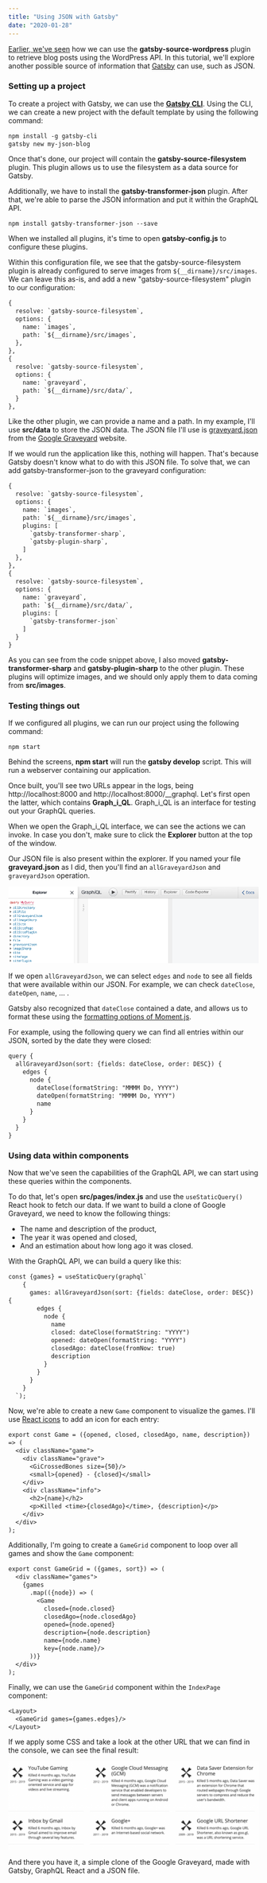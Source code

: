 ```yaml
---
title: "Using JSON with Gatsby"
date: "2020-01-28"
---
```


[Earlier, we've seen](https://wordpress.g00glen00b.be/using-gatsby-with-wordpress-as-a-headless-cms/) how we can use the **gatsby-source-wordpress** plugin to retrieve blog posts using the WordPress API. In this tutorial, we'll explore another possible source of information that [Gatsby](https://www.gatsbyjs.org/) can use, such as JSON.

### Setting up a project

To create a project with Gatsby, we can use the **[Gatsby CLI](https://www.gatsbyjs.org/docs/gatsby-cli/)**. Using the CLI, we can create a new project with the default template by using the following command:

```
npm install -g gatsby-cli
gatsby new my-json-blog
```

Once that's done, our project will contain the **gatsby-source-filesystem** plugin. This plugin allows us to use the filesystem as a data source for Gatsby.

Additionally, we have to install the **gatsby-transformer-json** plugin. After that, we're able to parse the JSON information and put it within the GraphQL API.

```
npm install gatsby-transformer-json --save
```

When we installed all plugins, it's time to open **gatsby-config.js** to configure these plugins.

Within this configuration file, we see that the gatsby-source-filesystem plugin is already configured to serve images from `${__dirname}/src/images`. We can leave this as-is, and add a new "gatsby-source-filesystem" plugin to our configuration:

```
{
  resolve: `gatsby-source-filesystem`,
  options: {
    name: `images`,
    path: `${__dirname}/src/images`,
  },
},
{
  resolve: `gatsby-source-filesystem`,
  options: {
    name: `graveyard`,
    path: `${__dirname}/src/data/`,
  }
},
```

Like the other plugin, we can provide a name and a path. In my example, I'll use **src/data** to store the JSON data. The JSON file I'll use is [graveyard.json](https://github.com/codyogden/killedbygoogle/blob/master/graveyard.json) from the [Google Graveyard](https://killedbygoogle.com/) website.

If we would run the application like this, nothing will happen. That's because Gatsby doesn't know what to do with this JSON file. To solve that, we can add gatsby-transformer-json to the graveyard configuration:

```
{
  resolve: `gatsby-source-filesystem`,
  options: {
    name: `images`,
    path: `${__dirname}/src/images`,
    plugins: [
      `gatsby-transformer-sharp`,
      `gatsby-plugin-sharp`,
    ]
  },
},
{
  resolve: `gatsby-source-filesystem`,
  options: {
    name: `graveyard`,
    path: `${__dirname}/src/data/`,
    plugins: [
      `gatsby-transformer-json`
    ]
  }
}
```

As you can see from the code snippet above, I also moved **gatsby-transformer-sharp** and **gatsby-plugin-sharp** to the other plugin. These plugins will optimize images, and we should only apply them to data coming from **src/images**.

### Testing things out

If we configured all plugins, we can run our project using the following command:

```
npm start
```

Behind the screens, **npm start** will run the **gatsby develop** script. This will run a webserver containing our application.

Once built, you'll see two URLs appear in the logs, being http://localhost:8000 and http://localhost:8000/\_\_graphql. Let's first open the latter, which contains **Graph_i_QL**. Graph_i_QL is an interface for testing out your GraphQL queries.

When we open the Graph_i_QL interface, we can see the actions we can invoke. In case you don't, make sure to click the **Explorer** button at the top of the window.

Our JSON file is also present within the explorer. If you named your file **graveyard.json** as I did, then you'll find an `allGraveyardJson` and `graveyardJson` operation.

![Screenshot of GraphiQL](images/Screenshot-2019-10-03-08.08.45.png)

If we open `allGraveyardJson`, we can select `edges` and `node` to see all fields that were available within our JSON. For example, we can check `dateClose`, `dateOpen`, `name`, ... .

Gatsby also recognized that `dateClose` contained a date, and allows us to format these using the [formatting options of Moment.js](https://momentjs.com/docs/#/displaying/format/).

For example, using the following query we can find all entries within our JSON, sorted by the date they were closed:

```
query {
  allGraveyardJson(sort: {fields: dateClose, order: DESC}) {
    edges {
      node {
        dateClose(formatString: "MMMM Do, YYYY")
        dateOpen(formatString: "MMMM Do, YYYY")
        name
      }
    }
  }
}
```

### Using data within components

Now that we've seen the capabilities of the GraphQL API, we can start using these queries within the components.

To do that, let's open **src/pages/index.js** and use the `useStaticQuery()` React hook to fetch our data. If we want to build a clone of Google Graveyard, we need to know the following things:

- The name and description of the product,
- The year it was opened and closed,
- And an estimation about how long ago it was closed.

With the GraphQL API, we can build a query like this:

```
const {games} = useStaticQuery(graphql`
    {
      games: allGraveyardJson(sort: {fields: dateClose, order: DESC}) {
        edges {
          node {
            name
            closed: dateClose(formatString: "YYYY")
            opened: dateOpen(formatString: "YYYY")
            closedAgo: dateClose(fromNow: true)
            description
          }
        }
      }
    }
  `);
```

Now, we're able to create a new `Game` component to visualize the games. I'll use [React icons](https://react-icons.netlify.com/#/) to add an icon for each entry:

```
export const Game = ({opened, closed, closedAgo, name, description}) => (
  <div className="game">
    <div className="grave">
      <GiCrossedBones size={50}/>
      <small>{opened} - {closed}</small>
    </div>
    <div className="info">
      <h2>{name}</h2>
      <p>Killed <time>{closedAgo}</time>, {description}</p>
    </div>
  </div>
);
```

Additionally, I'm going to create a `GameGrid` component to loop over all games and show the `Game` component:

```
export const GameGrid = ({games, sort}) => (
  <div className="games">
    {games
      .map(({node}) => (
        <Game
          closed={node.closed}
          closedAgo={node.closedAgo}
          opened={node.opened}
          description={node.description}
          name={node.name}
          key={node.name}/>
      ))}
  </div>
);
```

Finally, we can use the `GameGrid` component within the `IndexPage` component:

```
<Layout>
  <GameGrid games={games.edges}/>
</Layout>
```

If we apply some CSS and take a look at the other URL that we can find in the console, we can see the final result:

![Screenshot of the index page](images/Screenshot-2019-10-03-08.31.57-1024x358.png)

And there you have it, a simple clone of the Google Graveyard, made with Gatsby, GraphQL React and a JSON file.
